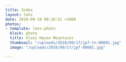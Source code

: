```yaml
---
title: Index
layout: lens
date: 2018-09-18 00:16:51 +1000
photos:
- template: lens-photo
  block: photo
  title: Glass House Mountains
  thumbnail: "/uploads/2018/09/17/jpf-tn-00001.jpg"
  image: "/uploads/2018/09/17/jpf-00001.jpg"

---
```


